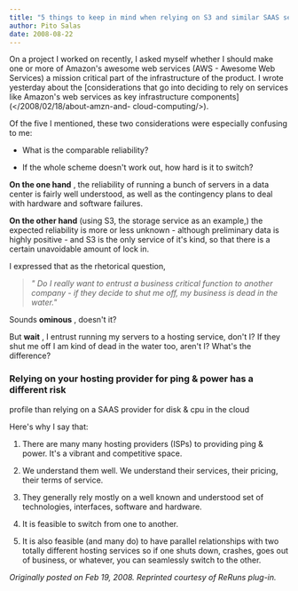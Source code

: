 ```yaml
---
title: "5 things to keep in mind when relying on S3 and similar SAAS services"
author: Pito Salas
date: 2008-08-22
---
```




On a project I worked on recently, I asked myself whether I should make one or
more of Amazon's awesome web services (AWS - Awesome Web Services) a mission
critical part of the infrastructure of the product. I wrote yesterday about
the [considerations that go into deciding to rely on services like Amazon's
web services as key infrastructure components](</2008/02/18/about-amzn-and-
cloud-computing/>).

Of the five I mentioned, these two considerations were especially confusing to
me:

  * What is the comparable reliability?

  * If the whole scheme doesn't work out, how hard is it to switch?

**On the one hand** , the reliability of running a bunch of servers in a data
center is fairly well understood, as well as the contingency plans to deal
with hardware and software failures.

**On the other hand** (using S3, the storage service as an example,) the
expected reliability is more or less unknown - although preliminary data is
highly positive - and S3 is the only service of it's kind, so that there is a
certain unavoidable amount of lock in.

I expressed that as the rhetorical question,

> _" Do I really want to entrust a business critical function to another
> company - if they decide to shut me off, my business is dead in the water."_

Sounds **ominous** , doesn't it?

But **wait** , I entrust running my servers to a hosting service, don't I? If
they shut me off I am kind of dead in the water too, aren't I? What's the
difference?

### Relying on your hosting provider for ping & power has a different risk
profile than relying on a SAAS provider for disk & cpu in the cloud

Here's why I say that:

  1. There are many many hosting providers (ISPs) to providing ping & power. It's a vibrant and competitive space.

  2. We understand them well. We understand their services, their pricing, their terms of service.

  3. They generally rely mostly on a well known and understood set of technologies, interfaces, software and hardware.

  4. It is feasible to switch from one to another.

  5. It is also feasible (and many do) to have parallel relationships with two totally different hosting services so if one shuts down, crashes, goes out of business, or whatever, you can seamlessly switch to the other.

_Originally posted on Feb 19, 2008. Reprinted courtesy of ReRuns plug-in._


